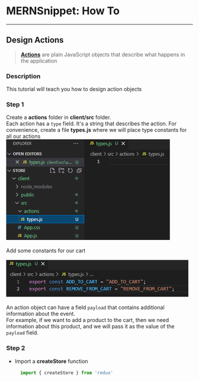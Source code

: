 # MERNSnippet: How To
---
## Design Actions

> [**Actions**](https://redux.js.org/tutorials/fundamentals/part-2-concepts-data-flow#actions) are plain JavaScript objects that describe what happens in the application <br />

### Description
This tutorial will teach you how to design action objects <br /> 

### Step 1
Create a **actions** folder in **client/src** folder. <br /> 
Each action has a `type` field. It's a string that describes the action. For convenience, create a file **types.js** where we will place type constants for all our actions<br/>
  ![1](img/1.png) <br />  
Add some constants for our cart <br>  
  ![2](img/2.png) <br />  
An action object can have a field `payload` that contains additional information about the event.<br />
For example, if we want to add a product to the cart, then we need information about this product, and we will pass it as the value of the `payload` field. <br />
### Step 2
- Import a **createStore** function<br/>
  ```Javascript
    import { createStore } from 'redux'
  ```
